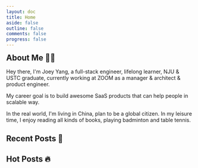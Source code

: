 ```yaml
---
layout: doc
title: Home
aside: false
outline: false
comments: false
progress: false
---
```


<script setup lang="ts">
import Framework from '.vitepress/theme/components/VFramework.vue';
import LandingPageBlog from '.vitepress/theme/components/VLandingPageBlog.vue'
</script>

<h2 style="padding-top: 0px;margin: 0px 0 16px;border-top: none;">About Me 👨‍💻</h2>

Hey there, I'm Joey Yang, a full-stack engineer, lifelong learner, NJU & USTC graduate, currently working at ZOOM as a manager & architect & product engineer.

My career goal is to build awesome SaaS products that can help people in scalable way.

In the real world, I'm living in China, plan to be a global citizen. In my leisure time, I enjoy reading all kinds of books, playing badminton and table tennis.

<h2>Recent Posts 📙</h2>
<LandingPageBlog sort="recent" />

<h2>Hot Posts 🔥</h2>
<LandingPageBlog sort="hot" appendTag="true" />
